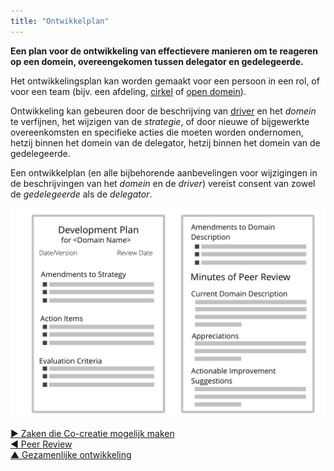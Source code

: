 ```yaml
---
title: "Ontwikkelplan"
---
```



**Een plan voor de ontwikkeling van effectievere manieren om te reageren op een domein, overeengekomen tussen delegator en gedelegeerde.**

Het ontwikkelingsplan kan worden gemaakt voor een persoon in een rol, of voor een team (bijv. een afdeling, [cirkel](circle.html) of [open domein](open-domain.html)).

Ontwikkeling kan gebeuren door de beschrijving van [driver](organizational-driver.html) en het <dfn data-info="Domein: Een afgebakend gebied van invloed, activiteit en besluitvorming binnen een organisatie.">domein</dfn> te verfijnen, het wijzigen van de <dfn data-info="Strategie: Een hoog over aanpak voor hoe mensen waarde gaan creëren om succesvol invulling te geven aan (de driver en doelstelling van) een domein.">strategie</dfn>, of door nieuwe of bijgewerkte overeenkomsten en specifieke acties die moeten worden ondernomen, hetzij binnen het domein van de delegator, hetzij binnen het domein van de gedelegeerde.

Een ontwikkelplan (en alle bijbehorende aanbevelingen voor wijzigingen in de beschrijvingen van het <dfn data-info="Domein: Een afgebakend gebied van invloed, activiteit en besluitvorming binnen een organisatie.">domein</dfn> en de <dfn data-info="Driver van de Organisatie: Een driver is het motief van een persoon of groep om te reageren op een specifieke situatie. Een driver is een **driver van de organisatie** als een reactie op deze driver de organisatie zou helpen om waarde te genereren, verspilling te elimineren of schade te voorkomen.">driver</dfn>) vereist consent van zowel de <dfn data-info="Gedelegeerde: Een individu of groep die de aansprakelijkheid aanvaardt voor een domein dat aan hen is overgedragen.">gedelegeerde</dfn> als de <dfn data-info="Delegator: Een individu of groep die de verantwoording voor een domein overdragen aan (een) ander(en).">delegator</dfn>.

![Een format voor ontwikkelplannen](img/templates/development-plan-template.png)

[&#9654; Zaken die Co-creatie mogelijk maken](enablers-of-collaboration.html)<br/>[&#9664; Peer Review](peer-review.html)<br/>[&#9650; Gezamenlijke ontwikkeling](peer-development.html)

